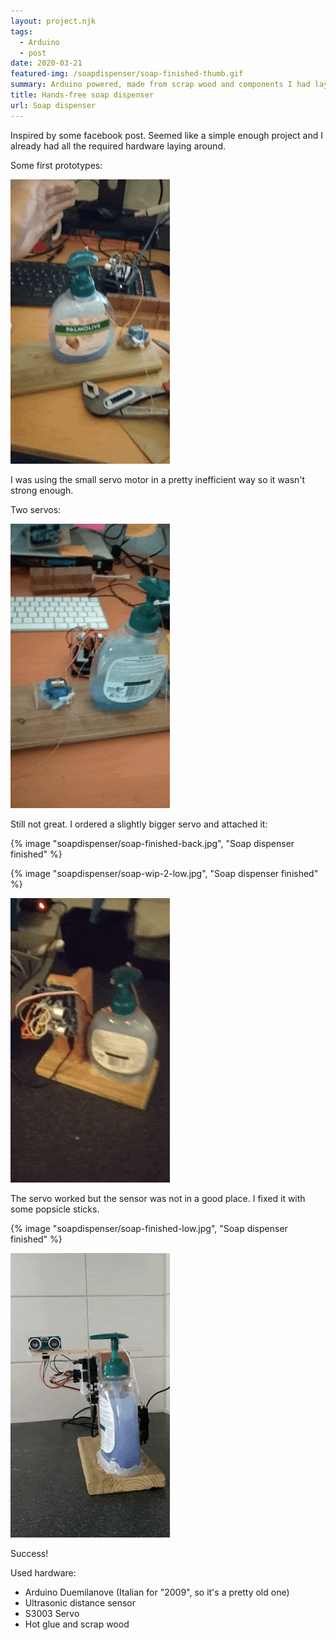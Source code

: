 ```yaml
---
layout: project.njk
tags: 
  - Arduino
  - post
date: 2020-03-21
featured-img: /soapdispenser/soap-finished-thumb.gif
summary: Arduino powered, made from scrap wood and components I had laying around.
title: Hands-free soap dispenser
url: Soap dispenser
---
```


Inspired by some facebook post. Seemed like a simple enough project and I already had all the required hardware laying around. 

Some first prototypes:

![](/img/soapdispenser/soap-wip-1-lq.gif)

I was using the small servo motor in a pretty inefficient way so it wasn't strong enough.

Two servos:

![](/img/soapdispenser/soap-wip-2.gif)

Still not great. I ordered a slightly bigger servo and attached it:


{% image "soapdispenser/soap-finished-back.jpg", "Soap dispenser finished" %}

{% image "soapdispenser/soap-wip-2-low.jpg", "Soap dispenser finished" %}

![](/img/soapdispenser/soap-wip-fail.gif)

The servo worked but the sensor was not in a good place. I fixed it with some popsicle sticks.

{% image "soapdispenser/soap-finished-low.jpg", "Soap dispenser finished" %}

![](/img/soapdispenser/soap-finished.gif)

Success!

Used hardware: 
  - Arduino Duemilanove (Italian for "2009", so it's a pretty old one)
  - Ultrasonic distance sensor
  - S3003 Servo
  - Hot glue and scrap wood


<!-- 
 <video controls="true" allowfullscreen="true" poster="/img/soapdispenser/soap-finished.gif">
    <source src="/img/soapdispenser/soap-finished-fail.mp4" type="video/mp4">
  </video> -->
